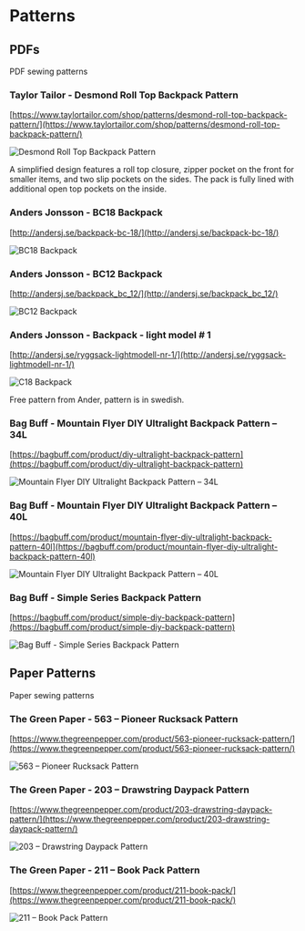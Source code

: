 # Patterns


## PDFs

PDF sewing patterns


### Taylor Tailor - Desmond Roll Top Backpack Pattern
[https://www.taylortailor.com/shop/patterns/desmond-roll-top-backpack-pattern/](https://www.taylortailor.com/shop/patterns/desmond-roll-top-backpack-pattern/)

![Desmond Roll Top Backpack Pattern](https://www.taylortailor.com/wp-content/uploads/2015/09/desmond-front.jpg)

A simplified design features a roll top closure, zipper pocket on the front for smaller items, and two slip pockets on the sides. The pack is fully lined with additional open top pockets on the inside.

### Anders Jonsson - BC18 Backpack 
[http://andersj.se/backpack-bc-18/](http://andersj.se/backpack-bc-18/)

![BC18 Backpack](http://andersj.se/wp-content/uploads/2018/07/1230729-768x960.jpg)

### Anders Jonsson - BC12 Backpack
[http://andersj.se/backpack_bc_12/](http://andersj.se/backpack_bc_12/)

![BC12 Backpack](http://andersj.se/wp-content/uploads/2019/03/1320059-768x960.jpg)


### Anders Jonsson - Backpack - light model # 1
[http://andersj.se/ryggsack-lightmodell-nr-1/](http://andersj.se/ryggsack-lightmodell-nr-1/)

![C18 Backpack](http://andersj.se/wp-content/uploads/old_site/ryggsacken1/rygga2_ny.jpg)

Free pattern from Ander, pattern is in swedish.

### Bag Buff - Mountain Flyer DIY Ultralight Backpack Pattern – 34L
[https://bagbuff.com/product/diy-ultralight-backpack-pattern](https://bagbuff.com/product/diy-ultralight-backpack-pattern)

![Mountain Flyer DIY Ultralight Backpack Pattern – 34L](https://u4d3600axq-flywheel.netdna-ssl.com/wp-content/uploads/2018/10/mt-flyer-1-1.jpg)

### Bag Buff - Mountain Flyer DIY Ultralight Backpack Pattern – 40L
[https://bagbuff.com/product/mountain-flyer-diy-ultralight-backpack-pattern-40l](https://bagbuff.com/product/mountain-flyer-diy-ultralight-backpack-pattern-40l)

![Mountain Flyer DIY Ultralight Backpack Pattern – 40L](https://u4d3600axq-flywheel.netdna-ssl.com/wp-content/uploads/2019/07/BB-PRJ-MF-BP-34-IMG-1-1.jpg)

### Bag Buff - Simple Series Backpack Pattern
[https://bagbuff.com/product/simple-diy-backpack-pattern](https://bagbuff.com/product/simple-diy-backpack-pattern)

![Bag Buff - Simple Series Backpack Pattern](https://u4d3600axq-flywheel.netdna-ssl.com/wp-content/uploads/2018/10/BB-SB-IMG-11-1080-1024x1024.jpg)

## Paper Patterns

Paper sewing patterns

### The Green Paper - 563 – Pioneer Rucksack Pattern
[https://www.thegreenpepper.com/product/563-pioneer-rucksack-pattern/](https://www.thegreenpepper.com/product/563-pioneer-rucksack-pattern/)

![563 – Pioneer Rucksack Pattern](https://www.thegreenpepper.com/wp-content/uploads/2014/06/563.gif)

### The Green Paper - 203 – Drawstring Daypack Pattern
[https://www.thegreenpepper.com/product/203-drawstring-daypack-pattern/](https://www.thegreenpepper.com/product/203-drawstring-daypack-pattern/)

![203 – Drawstring Daypack Pattern](https://www.thegreenpepper.com/wp-content/uploads/2013/11/203.gif)

### The Green Paper - 211 – Book Pack Pattern
[https://www.thegreenpepper.com/product/211-book-pack/](https://www.thegreenpepper.com/product/211-book-pack/)

![211 – Book Pack Pattern](https://www.thegreenpepper.com/wp-content/uploads/2013/11/211.gif)
